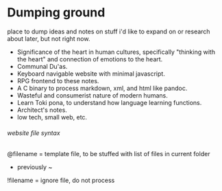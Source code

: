 # Dumping ground

place to dump ideas and notes on stuff i'd like to expand on or research about later, but not right now.

- Significance of the heart in human cultures, specifically "thinking with the heart" and connection of emotions to the heart.
- Communal Du'as.
- Keyboard navigable website with minimal javascript.
- RPG frontend to these notes.
- A C binary to process markdown, xml, and html like pandoc.
- Wasteful and consumerist nature of modern humans.
- Learn Toki pona, to understand how language learning functions.
- Architect's notes.
- low tech, small web, etc.


###### website file syntax

@filename = template file, to be stuffed with list of files in current folder
- previously ~

!filename = ignore file, do not process